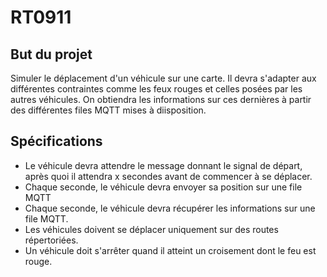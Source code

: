 # RT0911

## But du projet

Simuler le déplacement d'un véhicule sur une carte. Il devra s'adapter aux différentes contraintes comme les feux rouges et celles posées par les autres véhicules. On obtiendra les informations sur ces dernières à partir des différentes files MQTT mises à diisposition.

## Spécifications

* Le véhicule devra attendre le message donnant le signal de départ, après quoi il attendra x secondes avant de commencer à se déplacer.
* Chaque seconde, le véhicule devra envoyer sa position sur une file MQTT
* Chaque seconde, le véhicule devra récupérer les informations sur une file MQTT.
* Les véhicules doivent se déplacer uniquement sur des routes répertoriées.
* Un véhicule doit s'arrêter quand il atteint un croisement dont le feu est rouge.